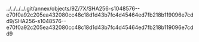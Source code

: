 ../../../../.git/annex/objects/9Z/7X/SHA256-s1048576--e70f0a92c205ea432080cc48c18d1d43b7fc4d45464ed7fb218b119096e7cdd9/SHA256-s1048576--e70f0a92c205ea432080cc48c18d1d43b7fc4d45464ed7fb218b119096e7cdd9
